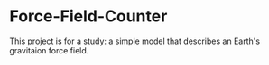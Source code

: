 # Force-Field-Counter
This project is for a study: a simple model that describes an Earth's gravitaion force field.
